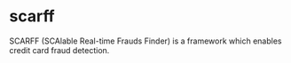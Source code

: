 # scarff
SCARFF (SCAlable Real-time Frauds Finder) is a framework which enables credit card fraud detection.
